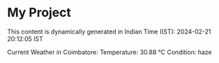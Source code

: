 # My Project

This content is dynamically generated in Indian Time (IST): 2024-02-21 20:12:05 IST


Current Weather in Coimbatore:
Temperature: 30.88 °C
Condition: haze
